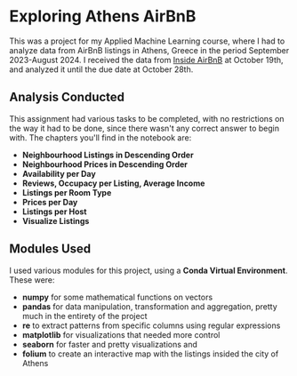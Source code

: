 # Exploring Athens AirBnB

This was a project for my Applied Machine Learning course, where I had to analyze data from AirBnB listings in Athens, Greece in the period September 2023-August 2024. I received the data from [Inside AirBnB](http://insideairbnb.com/get-the-data/) at October 19th, and analyzed it until the due date at October 28th.

## Analysis Conducted
This assignment had various tasks to be completed, with no restrictions on the way it had to be done, since there wasn't any correct answer to begin with. The chapters you'll find in the notebook are:
* **Neighbourhood Listings in Descending Order**
* **Neighbourhood Prices in Descending Order**
* **Availability per Day**
* **Reviews, Occupacy per Listing, Average Income**
* **Listings per Room Type**
* **Prices per Day**
* **Listings per Host**
* **Visualize Listings**

## Modules Used
I used various modules for this project, using a **Conda Virtual Environment**. These were:
* **numpy** for some mathematical functions on vectors
* **pandas** for data manipulation, transformation and aggregation, pretty much in the entirety of the project
* **re** to extract patterns from specific columns using regular expressions
* **matplotlib** for visualizations that needed more control
* **seaborn** for faster and pretty visualizations and
* **folium** to create an interactive map with the listings insided the city of Athens